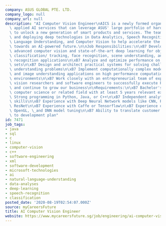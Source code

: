 ```yaml
---
company: ASUS GLOBAL PTE. LTD.
company_logo: null
company_url: null
description: "AI Computer Vision Engineer\nAICS is a newly formed organization incubating\
  \ applied AI services that can leverage ASUS' large portfolio of hardware products\
  \ to unlock a new generation of smart products and services. The team is building\
  \ and deploying deep technologies in Data Analytics, Speech Recognition, Natural\
  \ Language Understanding, and Computer Vision to help accelerate the transformation\
  \ towards an AI-powered future.\n\nJob Responsibilities:\n\xB7 Develop and adapt\
  \ advanced computer vision and state-of-the-art deep learning for object detection/\
  \ classification/ tracking, face recognition, scene understanding, and activity\
  \ recognition applications\n\xB7 Analyze and optimize performance on diverse data\
  \ sets\n\xB7 Design and architect practical systems for solving challenging image\
  \ understanding problems\n\xB7 Implement computationally complex model training\
  \ and image understanding applications on high performance computational processing\
  \ environments\n\xB7 Work closely with an entrepreneurial team of experienced computer\
  \ vision researchers and software engineers to successfully execute R&D projects\
  \ and continue to grow our business\n\nRequirements:\n\xB7 Bachelor's Degree in\
  \ computer science or related field with at least 5 years relevant experience\n\xB7\
  \ Strong programming in Python, Java, or C++\n\xB7 Independent analytical problem-solving\
  \ skills\n\xB7 Experience with Deep Neural Network models like CNN, R-CNN, VGGNet,\
  \ ResNet\n\xB7 Experience with Caffe or Tensorflow\n\xB7 Experience on using OpenCV,\
  \ OpenGL, \_and DNN model tuning\n\xB7 Ability to translate customer requirements\
  \ to development plan"
id: 7471
job_tags:
- java
- sql
- c
- linux
- computer-vision
- c++
- software-engineering
- xml
- software-development
- microsoft-technologies
- ai
- natural-language-understanding
- data-analyses
- deep-learning
- speech-recognition
- classification
posted_date: '2020-08-19T02:54:07.000Z'
source: myCareersFuture
title: AI Computer Vision Engineer
website: https://www.mycareersfuture.sg/job/engineering/ai-computer-vision-engineer-f90b4969f5178ec46afc4e6d9b81fa70
---
```

